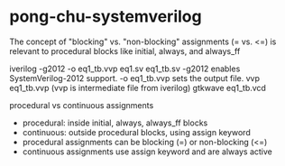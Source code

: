 # pong-chu-systemverilog

The concept of "blocking" vs. "non-blocking" assignments (= vs. <=) is relevant to procedural blocks like initial, always, and always_ff

iverilog -g2012 -o eq1_tb.vvp eq1.sv eq1_tb.sv
    -g2012 enables SystemVerilog-2012 support.
    -o eq1_tb.vvp sets the output file.
vvp eq1_tb.vvp (vvp is intermediate file from iverilog)
gtkwave eq1_tb.vcd

procedural vs continuous assignments
- procedural: inside initial, always, always_ff blocks
- continuous: outside procedural blocks, using assign keyword
- procedural assignments can be blocking (=) or non-blocking (<=)
- continuous assignments use assign keyword and are always active